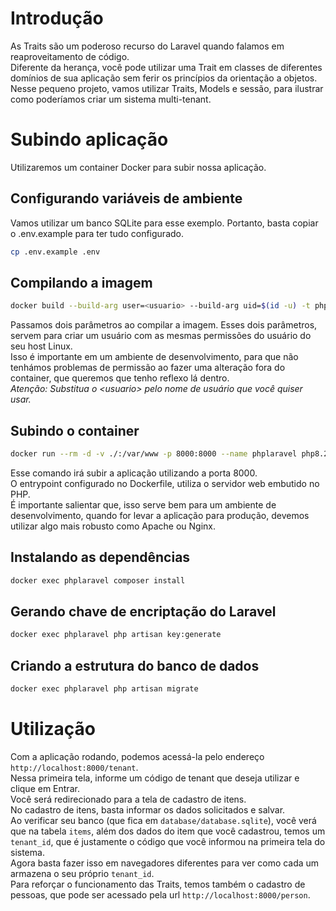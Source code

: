 # Introdução
As Traits são um poderoso recurso do Laravel quando falamos em reaproveitamento de código.  
Diferente da herança, você pode utilizar uma Trait em classes de diferentes domínios de sua aplicação sem ferir os princípios da orientação a objetos.  
Nesse pequeno projeto, vamos utilizar Traits, Models e sessão, para ilustrar como poderíamos criar um sistema multi-tenant.

# Subindo aplicação
Utilizaremos um container Docker para subir nossa aplicação.

## Configurando variáveis de ambiente
Vamos utilizar um banco SQLite para esse exemplo. Portanto, basta copiar o .env.example para ter tudo configurado.
```bash
cp .env.example .env
```

## Compilando a imagem
```bash
docker build --build-arg user=<usuario> --build-arg uid=$(id -u) -t php8.2-laravel11 .
```
Passamos dois parâmetros ao compilar a imagem. Esses dois parâmetros, servem para criar um usuário com as mesmas permissões do usuário do seu host Linux.  
Isso é importante em um ambiente de desenvolvimento, para que não tenhámos problemas de permissão ao fazer uma alteração fora do container, que queremos que tenho reflexo lá dentro.  
_Atenção: Substitua o \<usuario> pelo nome de usuário que você quiser usar._

## Subindo o container
```bash
docker run --rm -d -v ./:/var/www -p 8000:8000 --name phplaravel php8.2-laravel11
```
Esse comando irá subir a aplicação utilizando a porta 8000.  
O entrypoint configurado no Dockerfile, utiliza o servidor web embutido no PHP.  
É importante salientar que, isso serve bem para um ambiente de desenvolvimento, quando for levar a aplicação para produção, devemos utilizar algo mais robusto como Apache ou Nginx.

## Instalando as dependências
```bash
docker exec phplaravel composer install
```

## Gerando chave de encriptação do Laravel
```bash
docker exec phplaravel php artisan key:generate
```

## Criando a estrutura do banco de dados
```bash
docker exec phplaravel php artisan migrate
```

# Utilização
Com a aplicação rodando, podemos acessá-la pelo endereço `http://localhost:8000/tenant`.  
Nessa primeira tela, informe um código de tenant que deseja utilizar e clique em Entrar.  
Você será redirecionado para a tela de cadastro de itens.  
No cadastro de itens, basta informar os dados solicitados e salvar.  
Ao verificar seu banco (que fica em `database/database.sqlite`), você verá que na tabela `items`, além dos dados do item que você cadastrou, temos um `tenant_id`, que é justamente o código que você informou na primeira tela do sistema.  
Agora basta fazer isso em navegadores diferentes para ver como cada um armazena o seu próprio `tenant_id`.  
Para reforçar o funcionamento das Traits, temos também o cadastro de pessoas, que pode ser acessado pela url `http://localhost:8000/person`.  
